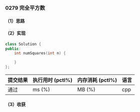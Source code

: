 ### 0279 完全平方数

#### （1）思路

#### （2）实现

```cpp
class Solution {
public:
    int numSquares(int n) {

    }
};
```

| 提交结果 | 执行用时 (pctl%) | 内存消耗 (pctl%) | 语言 |
|:---------|:-----------------|:-----------------|:-----|
| 通过     |  ms (%)   |  MB (%)  | cpp  |

#### （3）收获
